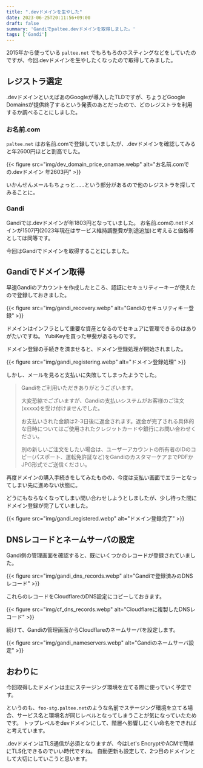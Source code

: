 ```yaml
---
title: ".devドメインを生やした"
date: 2023-06-25T20:11:56+09:00
draft: false
summary: 'Gandiでpaltee.devドメインを取得しました。'
tags: ['Gandi']
---
```


2015年から使っている `paltee.net` でもろもろのホスティングなどをしていたのですが、今回.devドメインを生やしたくなったので取得してみました。

## レジストラ選定

.devドメインといえばあのGoogleが導入したTLDですが、ちょうどGoogle Domainsが提供終了するという発表のあとだったので、どのレジストラを利用するか調べることにしました。

### お名前.com

`paltee.net` はお名前.comで登録していましたが、.devドメインを確認してみると年2600円ほどと割高でした。

{{< figure src="img/dev_domain_price_onamae.webp" alt="お名前.comでの.devドメイン 年2603円" >}}

いかんせんメールもちょっと……という部分があるので他のレジストラを探してみることに。

### Gandi

Gandiでは.devドメインが年1803円となっていました。
お名前.comの.netドメインが1507円(2023年現在はサービス維持調整費が別途追加)と考えると価格帯としては同等です。

今回はGandiでドメインを取得することにしました。

## Gandiでドメイン取得

早速Gandiのアカウントを作成したところ、認証にセキュリティーキーが使えたので登録しておきました。

{{< figure src="img/gandi_recovery.webp" alt="Gandiのセキュリティキー登録" >}}

ドメインはインフラとして重要な資産となるのでセキュアに管理できるのはありがたいですね。
YubiKeyを買った甲斐があるものです。

ドメイン登録の手続きを済ませると、ドメイン登録処理が開始されました。

{{< figure src="img/gandi_registering.webp" alt="ドメイン登録処理" >}}

しかし、メールを見ると支払いに失敗してしまったようでした。

> Gandiをご利用いただきありがとうございます。
>
> 大変恐縮でございますが、Gandiの支払いシステムがお客様のご注文(xxxxx)を受け付けませんでした。
>
> お支払いされた金額は2-3日後に返金されます。返金が完了される具体的な日時についてはご使用されたクレジットカードや銀行にお問い合わせください。
>
> 別の新しいご注文をしたい場合は、ユーザーアカウントの所有者のIDのコピー(パスポート、運転免許証など)をGandiのカスタマーケアまでPDFかJPG形式でご送信ください。

再度ドメインの購入手続きをしてみたものの、今度は支払い画面でエラーとなってしまい先に進めない状態に。

どうにもならなくなってしまい問い合わせしようとしましたが、少し待った間にドメイン登録が完了していました。

{{< figure src="img/gandi_registered.webp" alt="ドメイン登録完了" >}}

## DNSレコードとネームサーバの設定

Gandi側の管理画面を確認すると、既にいくつかのレコードが登録されていました。


{{< figure src="img/gandi_dns_records.webp" alt="Gandiで登録済みのDNSレコード" >}}

これらのレコードをCloudflareのDNS設定にコピーしておきます。

{{< figure src="img/cf_dns_records.webp" alt="Cloudflareに複製したDNSレコード" >}}

続けて、Gandiの管理画面からCloudflareのネームサーバを設定します。

{{< figure src="img/gandi_nameservers.webp" alt="Gandiのネームサーバ設定" >}}

## おわりに

今回取得したドメインは主にステージング環境を立てる際に使っていく予定です。

というのも、`foo-stg.paltee.net`のような名前でステージング環境を立てる場合、サービス名と環境名が同じレベルとなってしまうことが気になっていたためです。
トップレベルをdevドメインにして、階層へ影響しにくい命名をできればと考えています。

.devドメインはTLS通信が必須となりますが、今はLet's EncryptやACMで簡単にTLS化できるのでいい時代ですね。
自動更新も設定して、2つ目のドメインとして大切にしていこうと思います。
